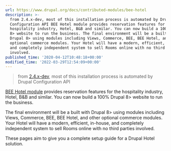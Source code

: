 ```yaml
---
url: https://www.drupal.org/docs/contributed-modules/bee-hotel
description: >-
  from 2.4.x-dev, most of this installation process is automated by Drupal
  Configuration API BEE Hotel module provides reservation features for the
  hospitality industry, Hotel, B&B and similar. You can now build a 100% Drupal
  8> website to run the business. The final environment will be a built with
  Drupal 8> using modules including Views, Commerce, BEE, BEE Hotel, and other
  optional commerce modules. Your Hotel will have a modern, efficient, in-house,
  and completely independent system to sell Rooms online with no third parties
  involved.
published_time: '2020-04-12T10:48:18+00:00'
modified_time: '2022-03-29T12:54:09+00:00'
---
```

> from [2.4.x-dev](https://www.drupal.org/project/bee%5Fhotel/releases/2.4.x-dev), most of this installation process is automated by Drupal Configuration API 

[BEE Hotel module](https://www.drupal.org/project/bee%5Fhotel) provides reservation features for the hospitality industry, Hotel, B&B and similar. You can now build a 100% Drupal 8> website to run the business.

The final environment will be a built with Drupal 8> using modules including Views, Commerce, BEE, BEE Hotel, and other optional commerce modules. Your Hotel will have a modern, efficient, in-house, and completely independent system to sell Rooms online with no third parties involved. 

These pages aim to give you a complete setup guide for a Drupal Hotel solution.